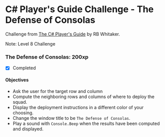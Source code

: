 # C# Player's Guide Challenge - The Defense of Consolas
Challenge from [The C# Player's Guide](https://csharpplayersguide.com/) by RB Whitaker.

Note: Level 8 Challenge

### The Defense of Consolas: 200xp
- [X] Completed

#### Objectives
- Ask the user for the target row and column
- Compute the neighboring rows and columns of where to deploy the squad.
- Display the deployment instructions in a different color of your choosing.
- Change the window title to be `The Defense of Consolas`.
- Play a sound with `Console.Beep` when the results have been computed and displayed.